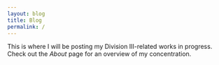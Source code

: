 ```yaml
---
layout: blog
title: Blog
permalink: /
---
```


This is where I will be posting my Division III-related works in progress. Check out the *About* page for an overview of my concentration.
